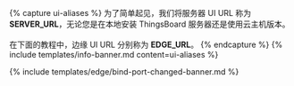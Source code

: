 {% capture ui-aliases %}
为了简单起见，我们将服务器 UI URL 称为 **SERVER_URL**，无论您是在本地安装 ThingsBoard 服务器还是使用云主机版本。
<br/><br/>
在下面的教程中，边缘 UI URL 分别称为 **EDGE_URL**。
{% endcapture %}
{% include templates/info-banner.md content=ui-aliases %}

{% include templates/edge/bind-port-changed-banner.md %}